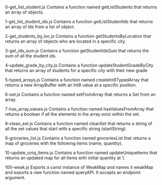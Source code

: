 0-get_list_student.js               Contains a function named getListStudents that returns an array of objects. 



1-get_list_student_ids.js           Contains a function getListStudentIds that returns an array of ids from a list of object.



2-get_students_by_loc.js            Contains a function getStudentsByLocation that returns an array of objects who are located in a specific city.



3-get_ids_sum.js                    Contains a function getStudentIdsSum that returns the sum of all the student ids.



4-update_grade_by_city.js           Contains a function updateStudentGradeByCity that returns an array of students for a specific city with their new grade



5-typed_arrays.js                   Contains a function named createInt8TypedArray that returns a new ArrayBuffer with an Int8 value at a specific position.



6-set.js                            Contains a function named setFromArray that returns a Set from an array.



7-has_array_values.js               Contains a function named hasValuesFromArray that returns a boolean if all the elements in the array exist within the set.



8-clean_set.js                      Contains a function named cleanSet that returns a string of all the set values that start with a specific string (startString).



9-groceries_list.js                 Contains a function named groceriesList that returns a map of groceries with the following items (name, quantity).



10-update_uniq_items.js             Contains a function named updateUniqueItems that returns an updated map for all items with initial quantity at 1.



100-weak.js                         Exports a const instance of WeakMap and names it weakMap and exports a new function named queryAPI. It accepts an endpoint argument.
